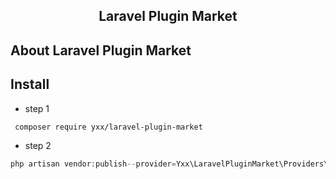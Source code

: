 <h2 align="center">Laravel Plugin Market</h2>

## About Laravel Plugin Market

## Install

* step 1

``` composer require yxx/laravel-plugin-market```

* step 2

```php
php artisan vendor:publish--provider=Yxx\LaravelPluginMarket\Providers\PluginMarketServiceProvider
```